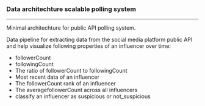 ### Data architechture scalable polling system
---------------------------------------------------------------------------------
Minimal architechture for public API polling system.

Data pipeline for extracting data from the social media platform public API and help visualize following properties of an influencer over time:

- followerCount
- followingCount
- The ratio of followerCount to followingCount
- Most recent data of an influencer
- The followerCount rank of an influencer
- The averagefollowerCount across all influencers
- classify an influencer as suspicious or not_suspicious
